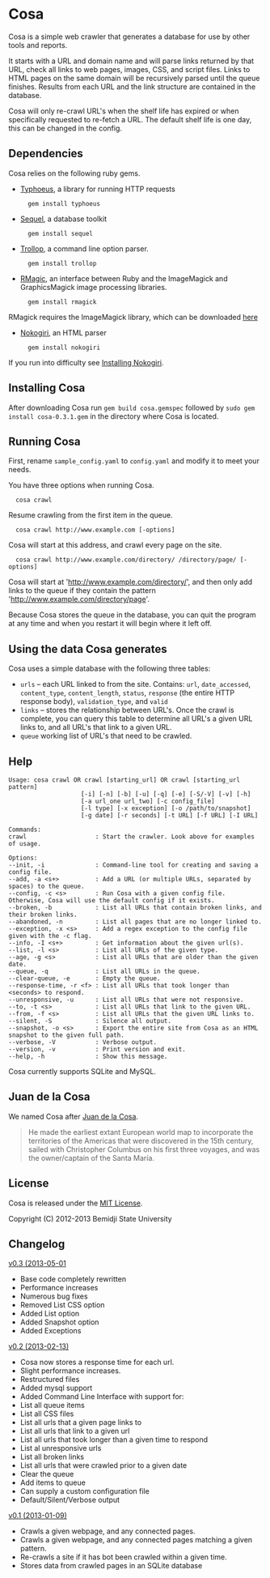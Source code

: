 # Cosa

Cosa is a simple web crawler that generates a database for use by other tools and reports.

It starts with a URL and domain name and will parse links returned by that URL, check all links to web pages, images, CSS, and script files. Links to HTML pages on the same domain will be recursively parsed until the queue finishes. Results from each URL and the link structure are contained in the database.

Cosa will only re-crawl URL's when the shelf life has expired or when specifically requested to re-fetch a URL. The default shelf life is one day, this can be changed in the config.


## Dependencies

Cosa relies on the following ruby gems.

* [Typhoeus](https://github.com/typhoeus/typhoeus), a library for running HTTP requests

        gem install typhoeus

* [Sequel](http://sequel.rubyforge.org/), a database toolkit

        gem install sequel

* [Trollop](http://trollop.rubyforge.org/), a command line option parser.

        gem install trollop

* [RMagic](http://rmagick.rubyforge.org/), an interface between Ruby and the ImageMagick and GraphicsMagick image processing libraries.

        gem install rmagick
        
RMagick requires the ImageMagick library, which can be downloaded [here](http://www.imagemagick.org/script/binary-releases.php)

* [Nokogiri](http://nokogiri.org/), an HTML parser

        gem install nokogiri

If you run into difficulty see [Installing Nokogiri](http://nokogiri.org/tutorials/installing_nokogiri.html).

## Installing Cosa

After downloading Cosa run `gem build cosa.gemspec` followed by `sudo gem install cosa-0.3.1.gem` in the directory
where Cosa is located.

## Running Cosa

First, rename `sample_config.yaml` to `config.yaml` and modify it to meet your needs.

You have three options when running Cosa.

      cosa crawl
Resume crawling from the first item in the queue.

      cosa crawl http://www.example.com [-options]
Cosa will start at this address, and crawl every page on the site.

      cosa crawl http://www.example.com/directory/ /directory/page/ [-options]
Cosa will start at 'http://www.example.com/directory/', and then only add links to the queue if they contain the pattern 'http://www.example.com/directory/page'.

Because Cosa stores the queue in the database, you can quit the program at any time and when you restart it will begin where it left off.

## Using the data Cosa generates

Cosa uses a simple database with the following three tables:

* `urls` – each URL linked to from the site. Contains: `url`, `date_accessed`, `content_type`, `content_length`, `status`, `response` (the entire HTTP response body), `validation_type`, and `valid`
* `links` – stores the relationship between URL's. Once the crawl is complete, you can query this table to determine all URL's a given URL links to, and all URL's that link to a given URL.
* `queue` working list of URL's that need to be crawled.

## Help

```
Usage: cosa crawl OR crawl [starting_url] OR crawl [starting_url pattern]
                    [-i] [-n] [-b] [-u] [-q] [-e] [-S/-V] [-v] [-h]
                    [-a url_one url_two] [-c config_file]
                    [-l type] [-x exception] [-o /path/to/snapshot]
                    [-g date] [-r seconds] [-t URL] [-f URL] [-I URL]

Commands:
crawl                   : Start the crawler. Look above for examples of usage.

Options:
--init, -i              : Command-line tool for creating and saving a config file.
--add, -a <s+>          : Add a URL (or multiple URLs, separated by spaces) to the queue.
--config, -c <s>        : Run Cosa with a given config file. Otherwise, Cosa will use the default config if it exists.
--broken, -b            : List all URLs that contain broken links, and their broken links.
--abandoned, -n         : List all pages that are no longer linked to.
--exception, -x <s>     : Add a regex exception to the config file given with the -c flag.
--info, -I <s+>         : Get information about the given url(s).
--list, -l <s>          : List all URLs of the given type.
--age, -g <s>           : List all URLs that are older than the given date.
--queue, -q             : List all URLs in the queue.
--clear-queue, -e       : Empty the queue.
--response-time, -r <f> : List all URLs that took longer than <seconds> to respond.
--unresponsive, -u      : List all URLs that were not responsive.
--to, -t <s>            : List all URLs that link to the given URL.
--from, -f <s>          : List all URLs that the given URL links to.
--silent, -S            : Silence all output.
--snapshot, -o <s>      : Export the entire site from Cosa as an HTML snapshot to the given full path.
--verbose, -V           : Verbose output.
--version, -v           : Print version and exit.
--help, -h              : Show this message.
```

Cosa currently supports SQLite and MySQL.

## Juan de la Cosa

We named Cosa after [Juan de la Cosa](http://en.wikipedia.org/wiki/Juan_de_la_Cosa).

> He made the earliest extant European world map to incorporate the territories of the Americas that were discovered in the 15th century, sailed with Christopher Columbus on his first three voyages, and was the owner/captain of the Santa María.

## License

Cosa is released under the [MIT License](http://opensource.org/licenses/MIT).

Copyright (C) 2012-2013 Bemidji State University

## Changelog

[v0.3 (2013-05-01](https://github.com/bsuweb/cosa/tree/v0.3)
 * Base code completely rewritten
 * Performance increases
 * Numerous bug fixes
 * Removed List CSS option
 * Added List option
 * Added Snapshot option
 * Added Exceptions


[v0.2 (2013-02-13)](https://github.com/bsuweb/cosa/tree/v0.2)
 * Cosa now stores a response time for each url.
 * Slight performance increases.
 * Restructured files
 * Added mysql support
 * Added Command Line Interface with support for:
  * List all queue items
  * List all CSS files
  * List all urls that a given page links to
  * List all urls that link to a given url
  * List all urls that took longer than a given time to respond
  * List al unresponsive urls
  * List all broken links
  * List all urls that were crawled prior to a given date
  * Clear the queue
  * Add items to queue
  * Can supply a custom configuration file
  * Default/Silent/Verbose output



[v0.1 (2013-01-09)](https://github.com/bsuweb/cosa/tree/v0.1)
 * Crawls a given webpage, and any connected pages.
 * Crawls a given webpage, and any connected pages matching a given pattern.
 * Re-crawls a site if it has bot been crawled within a given time.
 * Stores data from crawled pages in an SQLite database
